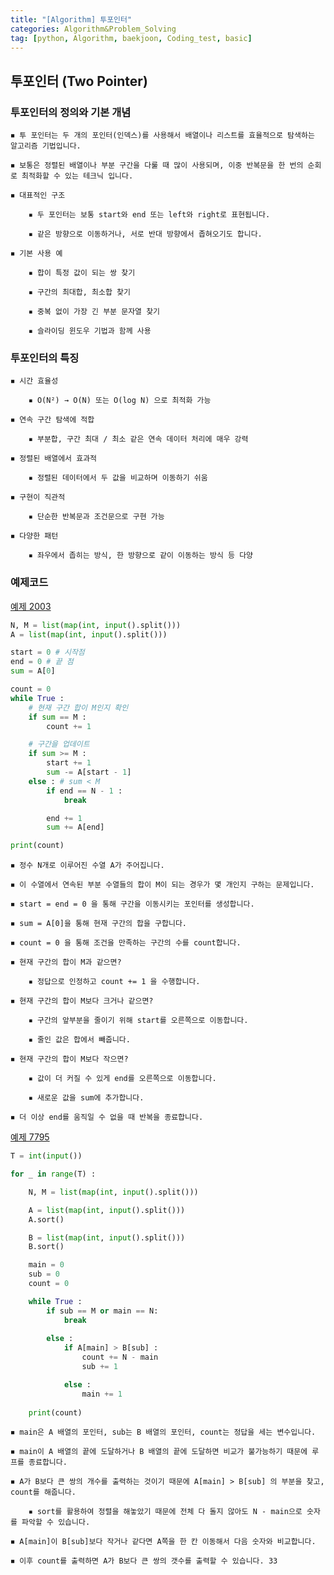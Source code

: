 ```yaml
---
title: "[Algorithm] 투포인터" 
categories: Algorithm&Problem_Solving
tag: [python, Algorithm, baekjoon, Coding_test, basic]
---
```


## 투포인터 (Two Pointer)

### 투포인터의 정의와 기본 개념

    ◾ 투 포인터는 두 개의 포인터(인덱스)를 사용해서 배열이나 리스트를 효율적으로 탐색하는 알고리즘 기법입니다. 

    ◾ 보통은 정렬된 배열이나 부분 구간을 다룰 때 많이 사용되며, 이중 반복문을 한 번의 순회로 최적화할 수 있는 테크닉 입니다. 

    ◾ 대표적인 구조 

        ▪ 두 포인터는 보통 start와 end 또는 left와 right로 표현됩니다.

        ▪ 같은 방향으로 이동하거나, 서로 반대 방향에서 좁혀오기도 합니다. 

    ◾ 기본 사용 예 

        ▪ 합이 특정 값이 되는 쌍 찾기 

        ▪ 구간의 최대합, 최소합 찾기

        ▪ 중복 없이 가장 긴 부분 문자열 찾기

        ▪ 슬라이딩 윈도우 기법과 함께 사용 

### 투포인터의 특징

    ◾ 시간 효율성 

        ▪ O(N²) → O(N) 또는 O(log N) 으로 최적화 가능

    ◾ 연속 구간 탐색에 적합

        ▪ 부분합, 구간 최대 / 최소 같은 연속 데이터 처리에 매우 강력

    ◾ 정렬된 배열에서 효과적

        ▪ 정렬된 데이터에서 두 값을 비교하며 이동하기 쉬움

    ◾ 구현이 직관적

        ▪ 단순한 반복문과 조건문으로 구현 가능

    ◾ 다양한 패턴

        ▪ 좌우에서 좁히는 방식, 한 방향으로 같이 이동하는 방식 등 다양 

### 예제코드

[예제 2003](https://www.acmicpc.net/problem/2003)

```python
N, M = list(map(int, input().split()))
A = list(map(int, input().split()))

start = 0 # 시작점
end = 0 # 끝 점
sum = A[0]

count = 0
while True : 
    # 현재 구간 합이 M인지 확인
    if sum == M : 
        count += 1 

    # 구간을 업데이트 
    if sum >= M : 
        start += 1
        sum -= A[start - 1]
    else : # sum < M
        if end == N - 1 : 
            break

        end += 1
        sum += A[end]

print(count)
```

    ◾ 정수 N개로 이루어진 수열 A가 주어집니다.

    ◾ 이 수열에서 연속된 부분 수열들의 합이 M이 되는 경우가 몇 개인지 구하는 문제입니다.

    ◾ start = end = 0 을 통해 구간을 이동시키는 포인터를 생성합니다. 

    ◾ sum = A[0]을 통해 현재 구간의 합을 구합니다.

    ◾ count = 0 을 통해 조건을 만족하는 구간의 수를 count합니다. 

    ◾ 현재 구간의 합이 M과 같으면? 

        ▪ 정답으로 인정하고 count += 1 을 수행합니다.

    ◾ 현재 구간의 합이 M보다 크거나 같으면? 

        ▪ 구간의 앞부분을 줄이기 위해 start를 오른쪽으로 이동합니다.

        ▪ 줄인 값은 합에서 빼줍니다.

    ◾ 현재 구간의 합이 M보다 작으면? 

        ▪ 값이 더 커질 수 있게 end를 오른쪽으로 이동합니다.

        ▪ 새로운 값을 sum에 추가합니다. 

    ◾ 더 이상 end를 움직일 수 없을 때 반복을 종료합니다. 

[예제 7795](https://www.acmicpc.net/problem/7795)

```python
T = int(input())

for _ in range(T) : 

    N, M = list(map(int, input().split()))

    A = list(map(int, input().split()))
    A.sort()

    B = list(map(int, input().split()))
    B.sort()

    main = 0
    sub = 0
    count = 0

    while True : 
        if sub == M or main == N:
            break 
        
        else : 
            if A[main] > B[sub] : 
                count += N - main
                sub += 1

            else : 
                main += 1
            
    print(count)
```

    ◾ main은 A 배열의 포인터, sub는 B 배열의 포인터, count는 정답을 세는 변수입니다. 

    ◾ main이 A 배열의 끝에 도달하거나 B 배열의 끝에 도달하면 비교가 불가능하기 때문에 루프를 종료합니다. 

    ◾ A가 B보다 큰 쌍의 개수를 출력하는 것이기 때문에 A[main] > B[sub] 의 부분을 찾고, count를 해줍니다. 

        ▪ sort를 활용하여 정렬을 해놓았기 때문에 전체 다 돌지 않아도 N - main으로 숫자를 파악할 수 있습니다. 

    ◾ A[main]이 B[sub]보다 작거나 같다면 A쪽을 한 칸 이동해서 다음 숫자와 비교합니다. 

    ◾ 이후 count를 출력하면 A가 B보다 큰 쌍의 갯수를 출력할 수 있습니다. 33